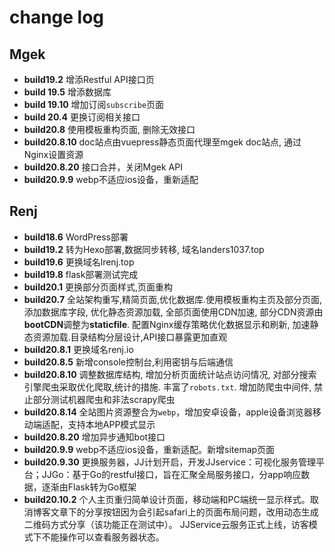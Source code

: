 # change log

## Mgek

- **build19.2** 增添Restful API接口页
- **build 19.5** 增添数据库
- **build 19.10** 增加订阅`subscribe`页面
- **build 20.4** 更换订阅相关接口
- **build20.8** 使用模板重构页面, 删除无效接口
- **build20.8.10** doc站点由vuepress静态页面代理至mgek doc站点, 通过Nginx设置资源
- **build20.8.20** 接口合并，关闭Mgek API
- **build20.9.9** webp不适应ios设备，重新适配

## Renj

- **build18.6** WordPress部署
- **build19.2** 转为Hexo部署,数据同步转移, 域名landers1037.top
- **build19.6** 更换域名lrenj.top
- **build19.8** flask部署测试完成
- **build20.1** 更换部分页面样式,页面重构
- **build20.7** 全站架构重写,精简页面,优化数据库.使用模板重构主页及部分页面, 添加数据库字段, 优化静态资源加载, 全部页面使用CDN加速, 部分CDN资源由**bootCDN**调整为**staticfile**. 配置Nginx缓存策略优化数据显示和刷新, 加速静态资源加载.目录结构分层设计,API接口暴露更加直观
- **build20.8.1** 更换域名renj.io
- **build20.8.5** 新增console控制台,利用密钥与后端通信
- **build20.8.10** 调整数据库结构, 增加分析页面统计站点访问情况, 对部分搜索引擎爬虫采取优化爬取,统计的措施. 丰富了`robots.txt`. 增加防爬虫中间件, 禁止部分测试机器爬虫和非法scrapy爬虫
- **build20.8.14** 全站图片资源整合为`webp`，增加安卓设备，apple设备浏览器移动端适配，支持本地APP模式显示
- **build20.8.20** 增加异步通知bot接口
- **build20.9.9** webp不适应ios设备，重新适配。新增sitemap页面
- **build20.9.30** 更换服务器，JJ计划开启，开发JJservice：可视化服务管理平台；JJGo：基于Go的restful接口，旨在汇聚全局服务接口，分app响应数据，逐渐由Flask转为Go框架
- **build20.10.2** 个人主页重归简单设计页面，移动端和PC端统一显示样式。取消博客文章下的分享按钮因为会引起safari上的页面布局问题，改用动态生成二维码方式分享（该功能正在测试中）。 JJService云服务正式上线，访客模式下不能操作可以查看服务器状态。